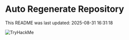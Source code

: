 # Auto Regenerate Repository

This README was last updated: 2025-08-31 16:31:18

 ![TryHackMe](https://tryhackme.com/badge/533634)